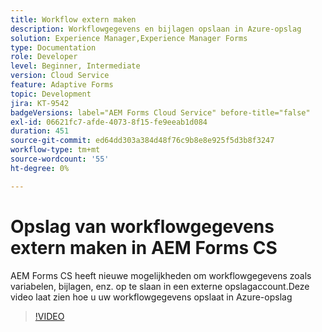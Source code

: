 ```yaml
---
title: Workflow extern maken
description: Workflowgegevens en bijlagen opslaan in Azure-opslag
solution: Experience Manager,Experience Manager Forms
type: Documentation
role: Developer
level: Beginner, Intermediate
version: Cloud Service
feature: Adaptive Forms
topic: Development
jira: KT-9542
badgeVersions: label="AEM Forms Cloud Service" before-title="false"
exl-id: 06621fc7-afde-4073-8f15-fe9eeab1d084
duration: 451
source-git-commit: ed64dd303a384d48f76c9b8e8e925f5d3b8f3247
workflow-type: tm+mt
source-wordcount: '55'
ht-degree: 0%

---
```


# Opslag van workflowgegevens extern maken in AEM Forms CS

AEM Forms CS heeft nieuwe mogelijkheden om workflowgegevens zoals variabelen, bijlagen, enz. op te slaan in een externe opslagaccount.Deze video laat zien hoe u uw workflowgegevens opslaat in Azure-opslag

>[!VIDEO](https://video.tv.adobe.com/v/339610?quality=12&learn=on)
